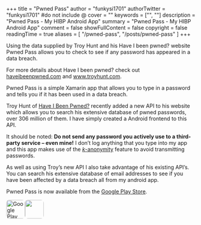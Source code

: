 +++
title = "Pwned Pass"
author = "funkysi1701"
authorTwitter = "funkysi1701" #do not include @
cover = ""
keywords = ["", ""]
description = "Pwned Pass - My HIBP Android App"
summary = "Pwned Pass - My HIBP Android App"
comment = false
showFullContent = false
copyright = false
readingTime = true
aliases = [
    "/pwned-pass",
    "/posts/pwned-pass"
]
+++

<p>Using the data supplied by Troy Hunt and his Have I been pwned? website Pwned Pass allows you to check to see if any password has appeared in a data breach.</p>
<p>For more details about Have I been pwned? check out <a href="https://haveibeenpwned.com/">haveibeenpwned.com</a> and <a href="https://www.troyhunt.com">www.troyhunt.com</a>.</p>
<p>Pwned Pass is a simple Xamarin app that allows you to type in a password and tells you if it has been used in a data breach.</p>
<p>Troy Hunt of <a href="https://haveibeenpwned.com/">Have I Been Pwned?</a> recently added a new API to his website which allows you to search his extensive database of pwned passwords, over 306 million of them. I have simply created a Android frontend to this API.</p>
<p>It should be noted:&nbsp;<strong>Do not send any password you actively use to a third-party service – even mine!</strong> I don’t log anything that you type into my app and this app makes use of the&nbsp;<a href="https://www.troyhunt.com/ive-just-launched-pwned-passwords-version-2/"><i>k</i>-anonymity</a> feature to avoid transmitting passwords.</p>
<p>As well as using Troy’s new API I also take advantage of his existing API’s. You can search his extensive database of email addresses to see if you have been affected by a data breach all from my android app.</p>
<p>Pwned Pass is now available from the <a href="https://play.google.com/store/apps/details?id=pwnedpasswords.pwnedpasswords">Google Play Store</a>.</p>
<p><a href="https://play.google.com/store/apps/details?id=pwnedpasswords.pwnedpasswords"><img class="alignleft wp-image-2204 size-medium jetpack-lazy-image jetpack-lazy-image--handled" src="https://storageaccountblog9f5d.blob.core.windows.net/blazor/wp-content/uploads/2019/04/playstore-1-300x90.png?fit=300%2C300&amp;ssl=1" alt="Google Play" style="height: 50px;border-radius: 8px;" data-recalc-dims="1" srcset="https://storageaccountblog9f5d.blob.core.windows.net/blazor/wp-content/uploads/2019/04/playstore-1.png?resize=300%2C90&amp;ssl=1 300w, https://storageaccountblog9f5d.blob.core.windows.net/blazor/wp-content/uploads/2019/04/playstore-1.png?w=568&amp;ssl=1 568w" data-lazy-loaded="1" sizes="(max-width: 300px) 100vw, 300px"><noscript><img class="alignleft wp-image-2204 size-medium" src="https://storageaccountblog9f5d.blob.core.windows.net/blazor/wp-content/uploads/2019/04/playstore-1-300x90.png?fit=300%2C300&#038;ssl=1" alt="" style="height: 50px;border-radius: 8px;" srcset="https://storageaccountblog9f5d.blob.core.windows.net/blazor/wp-content/uploads/2019/04/playstore-1.png?resize=300%2C90&amp;ssl=1 300w, https://storageaccountblog9f5d.blob.core.windows.net/blazor/wp-content/uploads/2019/04/playstore-1.png?w=568&amp;ssl=1 568w" sizes="(max-width: 300px) 100vw, 300px" data-recalc-dims="1" /></noscript></a></p>

